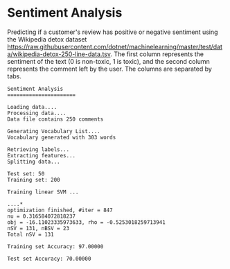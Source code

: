 # Sentiment Analysis

Predicting if a customer's review has positive or negative sentiment using the Wikipedia detox dataset <https://raw.githubusercontent.com/dotnet/machinelearning/master/test/data/wikipedia-detox-250-line-data.tsv>.
The first column represents the sentiment of the text (0 is non-toxic, 1 is toxic), and the second column represents the comment left by the user. The columns are separated by tabs.

```text
Sentiment Analysis
======================

Loading data....
Processing data....
Data file contains 250 comments

Generating Vocabulary List....
Vocabulary generated with 303 words

Retrieving labels...
Extracting features...
Splitting data...

Test set: 50
Training set: 200

Training linear SVM ...

....*
optimization finished, #iter = 847
nu = 0.316584072818237
obj = -16.11023335973633, rho = -0.5253018259713941
nSV = 131, nBSV = 23
Total nSV = 131

Training set Accuracy: 97.00000

Test set Accuracy: 70.00000
```
